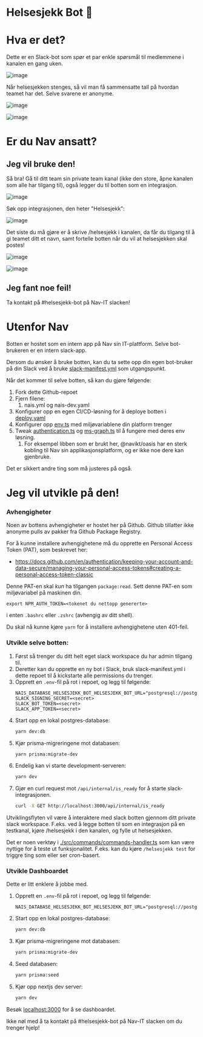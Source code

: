# Helsesjekk Bot 🤖

# Hva er det?

Dette er en Slack-bot som spør et par enkle spørsmål til medlemmene i kanalen en gang uken.

![image](https://github.com/navikt/helsesjekk-bot/assets/1507032/a8e5c17e-2edb-450e-87a9-80967a16eec6)

Når helsesjekken stenges, så vil man få sammensatte tall på hvordan teamet har det. Selve svarene er anonyme.

![image](https://github.com/navikt/helsesjekk-bot/assets/1507032/2d18fb32-f682-4dd0-89c0-06d961aa6e86)

![image](https://github.com/navikt/helsesjekk-bot/assets/1507032/e28d81a6-56ed-45fa-93f7-43599754bfa9)

# Er du Nav ansatt?

## Jeg vil bruke den!

Så bra! Gå til ditt team sin private team kanal (ikke den store, åpne kanalen som alle har tilgang til), også legger du til botten som en integrasjon.

![image](https://user-images.githubusercontent.com/1507032/215116406-0345c992-4573-49c3-ab43-77c6a11740a5.png)

Søk opp integrasjonen, den heter "Helsesjekk":

![image](https://user-images.githubusercontent.com/1507032/215116765-27af786f-e3c1-411a-b3f0-5b1aa38344cc.png)

Det siste du må gjøre er å skrive /helsesjekk i kanalen, da får du tilgang til å gi teamet ditt et navn, samt fortelle botten når du vil at helsesjekken skal postes!

![image](https://user-images.githubusercontent.com/1507032/215425212-ac800637-4f73-4ad3-ad9d-b3d0a2011e37.png)

![image](https://user-images.githubusercontent.com/1507032/215425338-4c307c6d-e00d-4972-a500-7a0733d7783f.png)

## Jeg fant noe feil!

Ta kontakt på #helsesjekk-bot på Nav-IT slacken!

# Utenfor Nav

Botten er hostet som en intern app på Nav sin IT-plattform. Selve bot-brukeren er en intern slack-app.

Dersom du ønsker å bruke botten, kan du ta sette opp din egen bot-bruker på din Slack ved å bruke [slack-manifest.yml](./slack-manifest.yml) som utgangspunkt.

Når det kommer til selve botten, så kan du gjøre følgende:

1. Fork dette Github-repoet
2. Fjern filene:
    1. nais.yml og nais-dev.yaml
3. Konfigurer opp en egen CI/CD-løsning for å deploye botten i [deploy.yaml](./.github/workflows/deploy.yaml)
4. Konfigurer opp [env.ts](./src/utils/env.ts) med miljøvariablene din platform trenger
5. Tweak [authentication.ts](./src/auth/authentication.tsx) og [ms-graph.ts](./src/auth/ms-graph.ts) til å fungere med deres env løsning.
    1. For eksempel libben som er brukt her, @navikt/oasis har en sterk kobling til Nav sin applikasjonsplatform, og er ikke noe dere kan gjenbruke.

Det er sikkert andre ting som må justeres på også.

# Jeg vil utvikle på den!

### Avhengigheter

Noen av bottens avhengigheter er hostet her på Github. Github tillatter ikke anonyme pulls av pakker fra Github Package Registry.

For å kunne installere avhengighetene må du opprette en Personal Access Token (PAT), som beskrevet her:

- https://docs.github.com/en/authentication/keeping-your-account-and-data-secure/managing-your-personal-access-tokens#creating-a-personal-access-token-classic

Denne PAT-en skal _kun_ ha tilgangen `package:read`. Sett denne PAT-en som miljøvariabel på maskinen din.

`export NPM_AUTH_TOKEN=<tokenet du nettopp genererte>`

i enten `.bashrc` eller `.zshrc` (avhengig av ditt shell).

Du skal nå kunne kjøre `yarn` for å installere avhengighetene uten 401-feil.

### Utvikle selve botten:

1. Først så trenger du ditt helt eget slack workspace du har admin tilgang til.
2. Deretter kan du opprette en ny bot i Slack, bruk slack-manifest.yml i dette repoet til å kickstarte alle permissions du trenger.
3. Opprett en `.env`-fil på rot i repoet, og legg til følgende:
    ```env
    NAIS_DATABASE_HELSESJEKK_BOT_HELSESJEKK_BOT_URL="postgresql://postgres:postgres@localhost:5432/postgres"
    SLACK_SIGNING_SECRET=<secret>
    SLACK_BOT_TOKEN=<secret>
    SLACK_APP_TOKEN=<secret>
    ```
4. Start opp en lokal postgres-database:
    ```bash
    yarn dev:db
    ```
5. Kjør prisma-migreringene mot databasen:
    ```bash
    yarn prisma:migrate-dev
    ```
6. Endelig kan vi starte development-serveren:
    ```bash
    yarn dev
    ```
7. Gjør en curl request mot `/api/internal/is_ready` for å starte slack-integrasjonen.
    ```bash
    curl -X GET http://localhost:3000/api/internal/is_ready
    ```

Utviklingsflyten vil være å interaktere med slack botten gjennom ditt private slack workspace. F.eks. ved å legge botten til som en integrasjon på en testkanal, kjøre /helsesjekk i den kanalen, og fylle ut helsesjekken.

Det er noen verktøy i [./src/commands/commands-handler.ts](src/bot/commands/commands-handler.ts) som kan være nyttige for å teste ut funksjonalitet. F.eks. kan du kjøre `/helsesjekk test` for triggre ting som eller ser cron-basert.

### Utvikle Dashboardet

Dette er litt enklere å jobbe med.

1. Opprett en `.env`-fil på rot i repoet, og legg til følgende:
    ```env
    NAIS_DATABASE_HELSESJEKK_BOT_HELSESJEKK_BOT_URL="postgresql://postgres:postgres@localhost:5432/postgres"
    ```
2. Start opp en lokal postgres-database:
    ```bash
    yarn dev:db
    ```
3. Kjør prisma-migreringene mot databasen:
    ```bash
    yarn prisma:migrate-dev
    ```
4. Seed databasen:
    ```bash
    yarn prisma:seed
    ```
5. Kjør opp nextjs dev server:
    ```bash
    yarn dev
    ```

Besøk [localhost:3000](http://localhost:3000) for å se dashboardet.

Ikke nøl med å ta kontakt på #helsesjekk-bot på Nav-IT slacken om du trenger hjelp!
